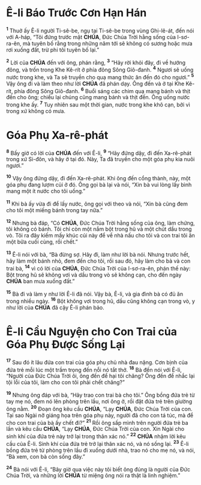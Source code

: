 # Ê-li Báo Trước Cơn Hạn Hán

<sup><b>1</b></sup> Thuở ấy Ê-li người Ti-sê-be, ngụ tại Ti-sê-be trong vùng Ghi-lê-át, đến nói với A-háp, “Tôi đứng trước mặt **CHÚA**, Đức Chúa Trời hằng sống của I-sơ-ra-ên, mà tuyên bố rằng trong những năm tới sẽ không có sương hoặc mưa rơi xuống đất, trừ phi tôi tuyên bố lại.”

<sup><b>2</b></sup> Lời của **CHÚA** đến với ông, phán rằng, <sup><b>3</b></sup> “Hãy rời khỏi đây, đi về hướng đông, và trốn trong Khe Kê-rít ở phía đông Sông Giô-đanh. <sup><b>4</b></sup> Ngươi sẽ uống nước trong khe, và Ta sẽ truyền cho quạ mang thức ăn đến đó cho ngươi.” <sup><b>5</b></sup> Vậy ông đi và làm theo như lời **CHÚA** đã phán dạy. Ông đến và ở tại Khe Kê-rít, phía đông Sông Giô-đanh. <sup><b>6</b></sup> Buổi sáng các chim quạ mang bánh và thịt đến cho ông; chiều lại chúng cũng mang bánh và thịt đến. Ông uống nước trong khe ấy. <sup><b>7</b></sup> Tuy nhiên sau một thời gian, nước trong khe khô cạn, bởi vì trong xứ không có mưa.

# Góa Phụ Xa-rê-phát

<sup><b>8</b></sup> Bấy giờ có lời của **CHÚA** đến với Ê-li, <sup><b>9</b></sup> “Hãy đứng dậy, đi đến Xa-rê-phát trong xứ Si-đôn, và hãy ở tại đó. Này, Ta đã truyền cho một góa phụ kia nuôi ngươi.”

<sup><b>10</b></sup> Vậy ông đứng dậy, đi đến Xa-rê-phát. Khi ông đến cổng thành, này, một góa phụ đang lượm củi ở đó. Ông gọi bà lại và nói, “Xin bà vui lòng lấy bình mang một ít nước cho tôi uống.”

<sup><b>11</b></sup> Khi bà ấy vừa đi để lấy nước, ông gọi với theo và nói, “Xin bà cũng đem cho tôi một miếng bánh trong tay nữa.”

<sup><b>12</b></sup> Nhưng bà đáp, “Có **CHÚA**, Đức Chúa Trời hằng sống của ông, làm chứng, tôi không có bánh. Tôi chỉ còn một nắm bột trong hũ và một chút dầu trong vò. Tôi ra đây kiếm mấy khúc củi này để về nhà nấu cho tôi và con trai tôi ăn một bữa cuối cùng, rồi chết.”

<sup><b>13</b></sup> Ê-li nói với bà, “Bà đừng sợ. Hãy đi, làm như lời bà nói. Nhưng trước hết, hãy làm một bánh nhỏ, đem đến cho tôi, rồi sau đó, hãy làm cho bà và con trai bà, <sup><b>14</b></sup> vì có lời của **CHÚA**, Đức Chúa Trời của I-sơ-ra-ên, phán thế này: Bột trong hũ sẽ không vơi và dầu trong vò sẽ không cạn, cho đến ngày **CHÚA** ban mưa xuống đất.”

<sup><b>15</b></sup> Bà đi và làm y như lời Ê-li đã nói. Vậy bà, Ê-li, và gia đình bà có đủ ăn trong nhiều ngày. <sup><b>16</b></sup> Bột không vơi trong hũ, dầu cũng không cạn trong vò, y như lời của **CHÚA** đã cậy Ê-li phán bảo.

# Ê-li Cầu Nguyện cho Con Trai của Góa Phụ Được Sống Lại

<sup><b>17</b></sup> Sau đó ít lâu đứa con trai của góa phụ chủ nhà đau nặng. Cơn bịnh của đứa trẻ mỗi lúc một trầm trọng đến nỗi nó tắt thở. <sup><b>18</b></sup> Bà đến nói với Ê-li, “Người của Đức Chúa Trời ôi, ông đến để hại tôi chăng? Ông đến để nhắc lại tội lỗi của tôi, làm cho con tôi phải chết chăng?”

<sup><b>19</b></sup> Nhưng ông đáp với bà, “Hãy trao con trai bà cho tôi.” Ông bồng đứa trẻ từ tay mẹ nó, đem nó lên phòng trên lầu, nơi ông ở, rồi đặt đứa trẻ trên giường ông nằm. <sup><b>20</b></sup> Đoạn ông kêu cầu **CHÚA**, “Lạy **CHÚA**, Đức Chúa Trời của con. Tại sao Ngài nỡ giáng họa trên góa phụ này, người đã cho con tá túc, mà để cho con trai của bà ấy chết đi?” <sup><b>21</b></sup> Rồi ông sấp mình trên người đứa trẻ ba lần và kêu cầu **CHÚA**, “Lạy **CHÚA**, Đức Chúa Trời của con. Xin Ngài cho sinh khí của đứa trẻ này trở lại trong thân xác nó.” <sup><b>22</b></sup> **CHÚA** nhậm lời kêu cầu của Ê-li. Sinh khí của đứa trẻ trở lại thân xác nó, và nó sống lại. <sup><b>23</b></sup> Ê-li bồng đứa trẻ từ phòng trên lầu đi xuống dưới nhà, trao nó cho mẹ nó, và nói, “Bà xem, con bà còn sống đây.”

<sup><b>24</b></sup> Bà nói với Ê-li, “Bây giờ qua việc này tôi biết ông đúng là người của Đức Chúa Trời, và những lời **CHÚA** từ miệng ông nói ra thật là linh nghiệm.”
